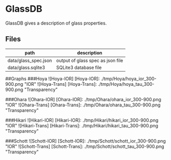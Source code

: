 # GlassDB
GlassDB gives a description of glass properties.

## Files
|path|description|
|----|-----------|
|data/glass_spec.json|output of glass spec as json file|
|data/glass.sqlite3|SQLite3 database file|

##Graphs
###Hoya
![Hoya-IOR]
[Hoya-IOR]: ./tmp/Hoya/hoya_ior_300-900.png "IOR"
![Hoya-Trans]
[Hoya-Trans]: ./tmp/Hoya/hoya_tau_300-900.png "Transparency"

###Ohara
![Ohara-IOR]
[Ohara-IOR]: ./tmp/Ohara/ohara_ior_300-900.png "IOR"
![Ohara-Trans]
[Ohara-Trans]: ./tmp/Ohara/ohara_tau_300-900.png "Transparency"

###Hikari
![Hikari-IOR]
[Hikari-IOR]: ./tmp/Hikari/hikari_ior_300-900.png "IOR"
![Hikari-Trans]
[Hikari-Trans]: ./tmp/Hikari/hikari_tau_300-900.png "Transparency"

###Schott
![Schott-IOR]
[Schott-IOR]: ./tmp/Schott/schott_ior_300-900.png "IOR"
![Schott-Trans]
[Schott-Trans]: ./tmp/Schott/schott_tau_300-900.png "Transparency"

 
